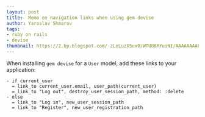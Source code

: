 ```yaml
---
layout: post
title:  Memo on navigation links when using gem devise
author: Yaroslav Shmarov
tags: 
- ruby on rails
- devise
thumbnail: https://2.bp.blogspot.com/-zLeLuzX5ux0/WTUO8RYuiNI/AAAAAAAABAs/eDXmy0SxobYLVmrrQU_jytpYTlaByyrzwCLcB/s400/authentication-crash-course-with-devise.png
---
```


When installing `gem devise` for a `User` model, add these links to your application:

```
- if current_user
  = link_to current_user.email, user_path(current_user)
  = link_to "Log out", destroy_user_session_path, method: :delete
- else
  = link_to "Log in", new_user_session_path
  = link_to "Register", new_user_registration_path
```
